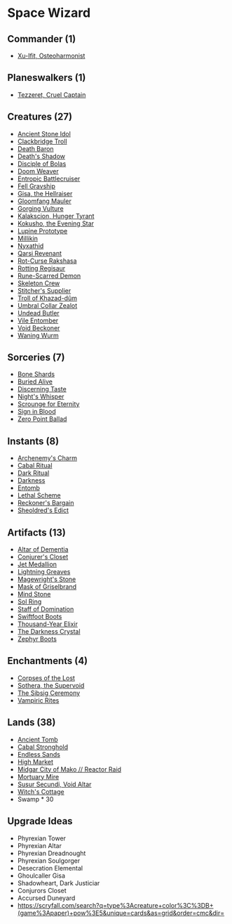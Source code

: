 # Space Wizard

## Commander (1)
* [Xu-Ifit, Osteoharmonist](https://www.cardkingdom.com/catalog/search?search=header&filter%5Bname%5D=Xu-Ifit%2C+Osteoharmonist)

## Planeswalkers (1)
* [Tezzeret, Cruel Captain](https://www.cardkingdom.com/catalog/search?search=header&filter%5Bname%5D=Tezzeret%2C+Cruel+Captain)

## Creatures (27)
* [Ancient Stone Idol](https://www.cardkingdom.com/catalog/search?search=header&filter%5Bname%5D=Ancient+Stone+Idol)
* [Clackbridge Troll](https://www.cardkingdom.com/catalog/search?search=header&filter%5Bname%5D=Clackbridge+Troll)
* [Death Baron](https://www.cardkingdom.com/catalog/search?search=header&filter%5Bname%5D=Death+Baron)
* [Death's Shadow](https://www.cardkingdom.com/catalog/search?search=header&filter%5Bname%5D=Death%27s+Shadow)
* [Disciple of Bolas](https://www.cardkingdom.com/catalog/search?search=header&filter%5Bname%5D=Disciple+of+Bolas)
* [Doom Weaver](https://www.cardkingdom.com/catalog/search?search=header&filter%5Bname%5D=Doom+Weaver)
* [Entropic Battlecruiser](https://www.cardkingdom.com/catalog/search?search=header&filter%5Bname%5D=Entropic+Battlecruiser)
* [Fell Gravship](https://www.cardkingdom.com/catalog/search?search=header&filter%5Bname%5D=Fell+Gravship)
* [Gisa, the Hellraiser](https://www.cardkingdom.com/catalog/search?search=header&filter%5Bname%5D=Gisa%2C+the+Hellraiser)
* [Gloomfang Mauler](https://www.cardkingdom.com/catalog/search?search=header&filter%5Bname%5D=Gloomfang+Mauler)
* [Gorging Vulture](https://www.cardkingdom.com/catalog/search?search=header&filter%5Bname%5D=Gorging+Vulture)
* [Kalakscion, Hunger Tyrant](https://www.cardkingdom.com/catalog/search?search=header&filter%5Bname%5D=Kalakscion%2C+Hunger+Tyrant)
* [Kokusho, the Evening Star](https://www.cardkingdom.com/catalog/search?search=header&filter%5Bname%5D=Kokusho%2C+the+Evening+Star)
* [Lupine Prototype](https://www.cardkingdom.com/catalog/search?search=header&filter%5Bname%5D=Lupine+Prototype)
* [Millikin](https://www.cardkingdom.com/catalog/search?search=header&filter%5Bname%5D=Millikin)
* [Nyxathid](https://www.cardkingdom.com/catalog/search?search=header&filter%5Bname%5D=Nyxathid)
* [Qarsi Revenant](https://www.cardkingdom.com/catalog/search?search=header&filter%5Bname%5D=Qarsi+Revenant)
* [Rot-Curse Rakshasa](https://www.cardkingdom.com/catalog/search?search=header&filter%5Bname%5D=Rot-Curse+Rakshasa)
* [Rotting Regisaur](https://www.cardkingdom.com/catalog/search?search=header&filter%5Bname%5D=Rotting+Regisaur)
* [Rune-Scarred Demon](https://www.cardkingdom.com/catalog/search?search=header&filter%5Bname%5D=Rune-Scarred+Demon)
* [Skeleton Crew](https://www.cardkingdom.com/catalog/search?search=header&filter%5Bname%5D=Skeleton+Crew)
* [Stitcher's Supplier](https://www.cardkingdom.com/catalog/search?search=header&filter%5Bname%5D=Stitcher%27s+Supplier)
* [Troll of Khazad-dûm](https://www.cardkingdom.com/catalog/search?search=header&filter%5Bname%5D=Troll+of+Khazad-d%C3%BBm)
* [Umbral Collar Zealot](https://www.cardkingdom.com/catalog/search?search=header&filter%5Bname%5D=Umbral+Collar+Zealot)
* [Undead Butler](https://www.cardkingdom.com/catalog/search?search=header&filter%5Bname%5D=Undead+Butler)
* [Vile Entomber](https://www.cardkingdom.com/catalog/search?search=header&filter%5Bname%5D=Vile+Entomber)
* [Void Beckoner](https://www.cardkingdom.com/catalog/search?search=header&filter%5Bname%5D=Void+Beckoner)
* [Waning Wurm](https://www.cardkingdom.com/catalog/search?search=header&filter%5Bname%5D=Waning+Wurm)

## Sorceries (7)
* [Bone Shards](https://www.cardkingdom.com/catalog/search?search=header&filter%5Bname%5D=Bone+Shards)
* [Buried Alive](https://www.cardkingdom.com/catalog/search?search=header&filter%5Bname%5D=Buried+Alive)
* [Discerning Taste](https://www.cardkingdom.com/catalog/search?search=header&filter%5Bname%5D=Discerning+Taste)
* [Night's Whisper](https://www.cardkingdom.com/catalog/search?search=header&filter%5Bname%5D=Night%27s+Whisper)
* [Scrounge for Eternity](https://www.cardkingdom.com/catalog/search?search=header&filter%5Bname%5D=Scrounge+for+Eternity)
* [Sign in Blood](https://www.cardkingdom.com/catalog/search?search=header&filter%5Bname%5D=Sign+in+Blood)
* [Zero Point Ballad](https://www.cardkingdom.com/catalog/search?search=header&filter%5Bname%5D=Zero+Point+Ballad)

## Instants (8)
* [Archenemy's Charm](https://www.cardkingdom.com/catalog/search?search=header&filter%5Bname%5D=Archenemy%27s+Charm)
* [Cabal Ritual](https://www.cardkingdom.com/catalog/search?search=header&filter%5Bname%5D=Cabal+Ritual)
* [Dark Ritual](https://www.cardkingdom.com/catalog/search?search=header&filter%5Bname%5D=Dark+Ritual)
* [Darkness](https://www.cardkingdom.com/catalog/search?search=header&filter%5Bname%5D=Darkness)
* [Entomb](https://www.cardkingdom.com/catalog/search?search=header&filter%5Bname%5D=Entomb)
* [Lethal Scheme](https://www.cardkingdom.com/catalog/search?search=header&filter%5Bname%5D=Lethal+Scheme)
* [Reckoner's Bargain](https://www.cardkingdom.com/catalog/search?search=header&filter%5Bname%5D=Reckoner%27s+Bargain)
* [Sheoldred's Edict](https://www.cardkingdom.com/catalog/search?search=header&filter%5Bname%5D=Sheoldred%27s+Edict)

## Artifacts (13)
* [Altar of Dementia](https://www.cardkingdom.com/catalog/search?search=header&filter%5Bname%5D=Altar+of+Dementia)
* [Conjurer's Closet](https://www.cardkingdom.com/catalog/search?search=header&filter%5Bname%5D=Conjurer%27s+Closet)
* [Jet Medallion](https://www.cardkingdom.com/catalog/search?search=header&filter%5Bname%5D=Jet+Medallion)
* [Lightning Greaves](https://www.cardkingdom.com/catalog/search?search=header&filter%5Bname%5D=Lightning+Greaves)
* [Magewright's Stone](https://www.cardkingdom.com/catalog/search?search=header&filter%5Bname%5D=Magewright%27s+Stone)
* [Mask of Griselbrand](https://www.cardkingdom.com/catalog/search?search=header&filter%5Bname%5D=Mask+of+Griselbrand)
* [Mind Stone](https://www.cardkingdom.com/catalog/search?search=header&filter%5Bname%5D=Mind+Stone)
* [Sol Ring](https://www.cardkingdom.com/catalog/search?search=header&filter%5Bname%5D=Sol+Ring)
* [Staff of Domination](https://www.cardkingdom.com/catalog/search?search=header&filter%5Bname%5D=Staff+of+Domination)
* [Swiftfoot Boots](https://www.cardkingdom.com/catalog/search?search=header&filter%5Bname%5D=Swiftfoot+Boots)
* [Thousand-Year Elixir](https://www.cardkingdom.com/catalog/search?search=header&filter%5Bname%5D=Thousand-Year+Elixir)
* [The Darkness Crystal](https://www.cardkingdom.com/catalog/search?search=header&filter%5Bname%5D=The+Darkness+Crystal)
* [Zephyr Boots](https://www.cardkingdom.com/catalog/search?search=header&filter%5Bname%5D=Zephyr+Boots)

## Enchantments (4)
* [Corpses of the Lost](https://www.cardkingdom.com/catalog/search?search=header&filter%5Bname%5D=Corpses+of+the+Lost)
* [Sothera, the Supervoid](https://www.cardkingdom.com/catalog/search?search=header&filter%5Bname%5D=Sothera%2C+the+Supervoid)
* [The Sibsig Ceremony](https://www.cardkingdom.com/catalog/search?search=header&filter%5Bname%5D=The+Sibsig+Ceremony)
* [Vampiric Rites](https://www.cardkingdom.com/catalog/search?search=header&filter%5Bname%5D=Vampiric+Rites)

## Lands (38)
* [Ancient Tomb](https://www.cardkingdom.com/catalog/search?search=header&filter%5Bname%5D=Ancient+Tomb)
* [Cabal Stronghold](https://www.cardkingdom.com/catalog/search?search=header&filter%5Bname%5D=Cabal+Stronghold)
* [Endless Sands](https://www.cardkingdom.com/catalog/search?search=header&filter%5Bname%5D=Endless+Sands)
* [High Market](https://www.cardkingdom.com/catalog/search?search=header&filter%5Bname%5D=High+Market)
* [Midgar City of Mako // Reactor Raid](https://www.cardkingdom.com/catalog/search?search=header&filter%5Bname%5D=Midgar+City+of+Mako)
* [Mortuary Mire](https://www.cardkingdom.com/catalog/search?search=header&filter%5Bname%5D=Mortuary+Mire)
* [Susur Secundi, Void Altar](https://www.cardkingdom.com/catalog/search?search=header&filter%5Bname%5D=Susur+Secundi%2C+Void+Altar)
* [Witch's Cottage](https://www.cardkingdom.com/catalog/search?search=header&filter%5Bname%5D=Witch%27s+Cottage)
* Swamp * 30

## Upgrade Ideas
* Phyrexian Tower
* Phyrexian Altar
* Phyrexian Dreadnought
* Phyrexian Soulgorger
* Desecration Elemental 
* Ghoulcaller Gisa
* Shadowheart, Dark Justiciar
* Conjurors Closet
* Accursed Duneyard
* https://scryfall.com/search?q=type%3Acreature+color%3C%3DB+(game%3Apaper)+pow%3E5&unique=cards&as=grid&order=cmc&dir=